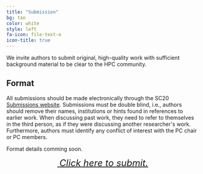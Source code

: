 ```yaml
---
title: "Submission"
bg: tan
color: white
style: left
fa-icon: file-text-o
icon-title: true
---
```


We invite authors to submit original, high-quality work with
sufficient background material to be clear to the HPC
community. 

## Format

All submissions should be made electronically through the SC20 <a
href="https://sc20.supercomputing.org/submit/">Submissions
website</a>.  Submissions must be double blind, i.e., authors should
remove their names, institutions or hints found in references to
earlier work. When discussing past work, they need to refer to
themselves in the third person, as if they were discussing another
researcher's work. Furthermore, authors must identify any conflict of
interest with the PC chair or PC members.

Format details comming soon.

<div style="text-align:center;">
  <p>
    <span style="font-size:20px;">
      <a href="https://sc20.supercomputing.org/submit">
        <i class="fa fa-sign-in">&nbsp;<font size="5">Click here to submit.</font></i>
      </a>
    </span>
  </p>
</div>